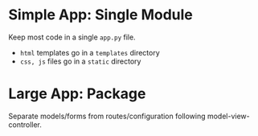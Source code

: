 # Simple App: Single Module
Keep most code in a single `app.py` file. 
* `html` templates go in a `templates` directory
* `css, js` files go in a `static` directory


# Large App: Package
Separate models/forms from routes/configuration following model-view-controller.
